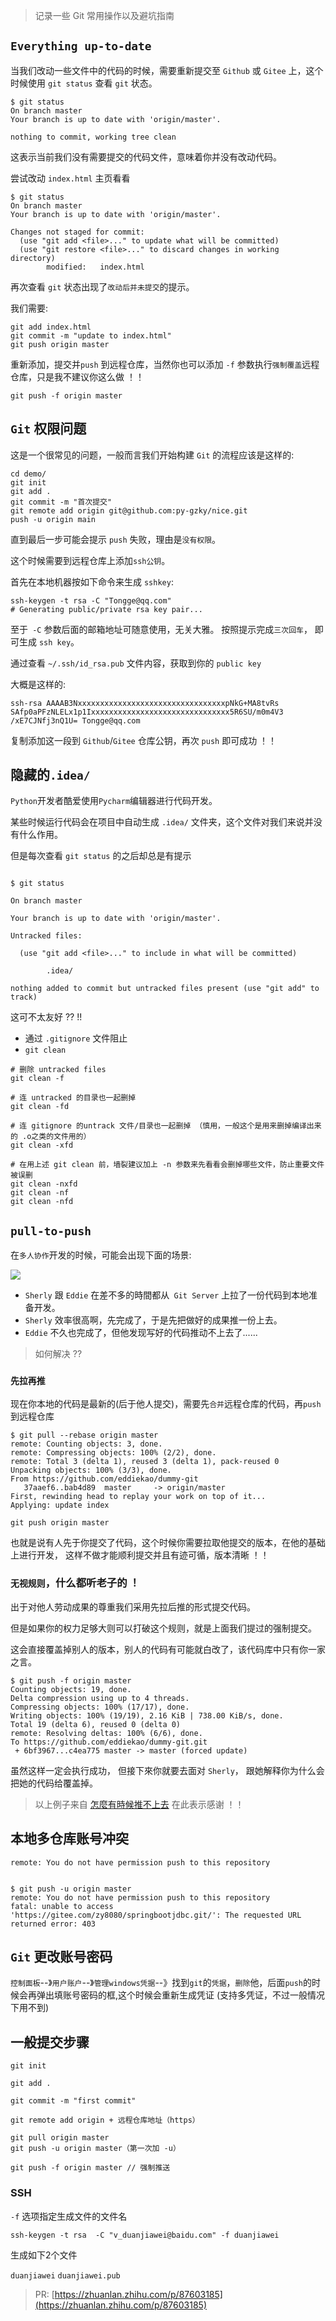 > 记录一些 Git 常用操作以及避坑指南


## `Everything up-to-date`
当我们改动一些文件中的代码的时候，需要重新提交至 `Github` 或 `Gitee` 上，这个时候使用
`git status` 查看 `git` 状态。

```shell
$ git status
On branch master
Your branch is up to date with 'origin/master'.

nothing to commit, working tree clean

```

这表示当前我们没有需要提交的代码文件，意味着你并没有改动代码。

尝试改动 `index.html` 主页看看
```shell
$ git status
On branch master
Your branch is up to date with 'origin/master'.

Changes not staged for commit:
  (use "git add <file>..." to update what will be committed)
  (use "git restore <file>..." to discard changes in working directory)
        modified:   index.html

```

再次查看 `git` 状态出现了`改动后并未提交`的提示。

我们需要:

```shell
git add index.html
git commit -m "update to index.html"
git push origin master
```

重新添加，提交并`push` 到远程仓库，当然你也可以添加 `-f` 参数执行`强制覆盖`远程仓库，只是我不建议你这么做 ！！

```shell
git push -f origin master
```




## `Git` 权限问题

这是一个很常见的问题，一般而言我们开始构建 `Git` 的流程应该是这样的:

```shell
cd demo/
git init
git add .
git commit -m "首次提交"
git remote add origin git@github.com:py-gzky/nice.git
push -u origin main
```

直到最后一步可能会提示 `push` 失败，理由是`没有权限`。

这个时候需要到远程仓库上添加`ssh公钥`。

首先在本地机器按如下命令来生成 `sshkey`:

```shell
ssh-keygen -t rsa -C "Tongge@qq.com"  
# Generating public/private rsa key pair...
```

至于` -C` 参数后面的邮箱地址可随意使用，无关大雅。
按照提示完成`三次回车`，
即可生成 `ssh key`。

通过查看 `~/.ssh/id_rsa.pub` 文件内容，获取到你的 `public key`

大概是这样的:
```shell
ssh-rsa AAAAB3NxxxxxxxxxxxxxxxxxxxxxxxxxxxxxxxxxpNkG+MA8tvRs
SAfp0aPFzNLELx1p1Ixxxxxxxxxxxxxxxxxxxxxxxxxxxxxxx5R6SU/m0m4V3
/xE7CJNfj3nQ1U= Tongge@qq.com
```

复制添加这一段到 `Github`/`Gitee` 仓库公钥，再次 `push` 即可成功 ！！


## 隐藏的`.idea/`

`Python`开发者酷爱使用`Pycharm`编辑器进行代码开发。

某些时候运行代码会在项目中自动生成 `.idea/` 文件夹，这个文件对我们来说并没有什么作用。

但是每次查看 `git status` 的之后却总是有提示

```shell

$ git status

On branch master

Your branch is up to date with 'origin/master'.

Untracked files:

  (use "git add <file>..." to include in what will be committed)

        .idea/

nothing added to commit but untracked files present (use "git add" to track)

```

这可不太友好 ?? !!

- 通过 `.gitignore` 文件阻止
- `git clean`

```shell
# 删除 untracked files
git clean -f
 
# 连 untracked 的目录也一起删掉
git clean -fd
 
# 连 gitignore 的untrack 文件/目录也一起删掉 （慎用，一般这个是用来删掉编译出来的 .o之类的文件用的）
git clean -xfd
 
# 在用上述 git clean 前，墙裂建议加上 -n 参数来先看看会删掉哪些文件，防止重要文件被误删
git clean -nxfd
git clean -nf
git clean -nfd
```

## `pull-to-push`

在`多人协作`开发的时候，可能会出现下面的场景:

![](https://gitbook.tw/images/tw/github/fail-to-push/fail1.png)

- `Sherly` 跟 `Eddie` 在差不多的時間都从` Git Server` 上拉了一份代码到本地准备开发。
- `Sherly` 效率很高啊，先完成了，于是先把做好的成果推一份上去。
- `Eddie` 不久也完成了，但他发现写好的代码推动不上去了......

> 如何解决 ??

### `先拉再推`
现在你本地的代码是最新的(后于他人提交)，需要先`合并`远程仓库的代码，再`push`到远程仓库
```shell
$ git pull --rebase origin master 
remote: Counting objects: 3, done.
remote: Compressing objects: 100% (2/2), done.
remote: Total 3 (delta 1), reused 3 (delta 1), pack-reused 0
Unpacking objects: 100% (3/3), done.
From https://github.com/eddiekao/dummy-git
   37aaef6..bab4d89  master     -> origin/master
First, rewinding head to replay your work on top of it...
Applying: update index
```

```shell
git push origin master
```

也就是说有人先于你提交了代码，这个时候你需要拉取他提交的版本，在他的基础上进行开发，
这样不做才能顺利提交并且有迹可循，版本清晰 ！！

### `无视规则`，什么都听老子的 ！

出于对他人劳动成果的尊重我们采用先拉后推的形式提交代码。

但是如果你的权力足够大则可以打破这个规则，就是上面我们提过的强制提交。

这会直接覆盖掉别人的版本，别人的代码有可能就白改了，该代码库中只有你一家之言。

```shell
$ git push -f origin master
Counting objects: 19, done.
Delta compression using up to 4 threads.
Compressing objects: 100% (17/17), done.
Writing objects: 100% (19/19), 2.16 KiB | 738.00 KiB/s, done.
Total 19 (delta 6), reused 0 (delta 0)
remote: Resolving deltas: 100% (6/6), done.
To https://github.com/eddiekao/dummy-git.git
 + 6bf3967...c4ea775 master -> master (forced update)
```

虽然这样一定会执行成功，
但接下來你就要去面对 `Sherly`，
跟她解释你为什么会把她的代码给覆盖掉。

> 以上例子来自 [怎麼有時候推不上去](https://gitbook.tw/chapters/github/fail-to-push.html) 在此表示感谢 ！！



## 本地多仓库账号冲突

`remote: You do not have permission push to this repository`

```shell

$ git push -u origin master
remote: You do not have permission push to this repository
fatal: unable to access 'https://gitee.com/zy8080/springbootjdbc.git/': The requested URL returned error: 403
```

## `Git` 更改账号密码

`控制面板`--》`用户账户`--》`管理windows凭据`--》找到`git`的`凭据`，`删除`他，后面`push`的时候会再弹出填账号密码的框,这个时候会重新生成凭证 (支持多凭证，不过一般情况下用不到)


## 一般提交步骤

`git init` 

`git add .`

`git commit -m "first commit"` 

`git remote add origin + 远程仓库地址（https）`

```shell
git pull origin master 
git push -u origin master（第一次加 -u）
```

```shell
git push -f origin master // 强制推送
```


### SSH

`-f` 选项指定生成文件的文件名

`ssh-keygen -t rsa  -C "v_duanjiawei@baidu.com" -f duanjiawei`

生成如下2个文件

`duanjiawei`  `duanjiawei.pub`

> PR: [https://zhuanlan.zhihu.com/p/87603185](https://zhuanlan.zhihu.com/p/87603185)